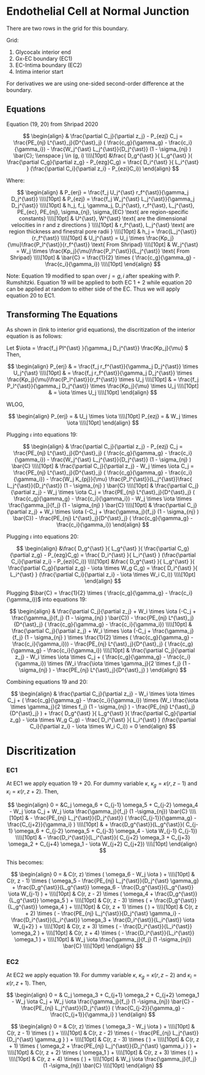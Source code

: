 # Endothelial Cell at Normal Junction

There are two rows in the grid for this boundary.

Grid:   
1. Glycocalx interior end  
2. Gx-EC boundary (EC1)  
3. EC-Intima boundary (EC2)  
4. Intima interior start  
 
For derivatives we are using one-sided second-order difference at the boundary.


## Equations

Equation (19, 20) from Shripad 2020

$$
\begin{align}
& \frac{\partial C_j}{\partial z_j} - P_{ezj} C_j = \frac{PE_{nj} L^{\ast}_j}{D^{\ast}_j} ( \frac{c_g}{\gamma_g} - \frac{c_i}{\gamma_i}) - \frac{W_j^{\ast} L_j^{\ast}}{D_j^{\ast}} (1 - \sigma_{nj} ) \bar{C}; \\enspace j \in (g, i)  \\\\[10pt]
&\frac{ D_g^{\ast} }{ L_g^{\ast} }( \frac{\partial C_g}{\partial z_g} - P_{ezg}C_g) = \frac{ D_i^{\ast} }{ L_i^{\ast} } (\frac{\partial C_i}{\partial z_i} -  P_{ezi}C_i))
\end{align}
$$  

Where:   

$$
\begin{align}
& P_{erj} = \frac{f_j U_j^{\ast} r_f^{\ast}}{\gamma_j D_j^{\ast}} \\\\[10pt]
& P_{ezj} = \frac{f_j W_j^{\ast} L_j^{\ast}}{\gamma_j D_j^{\ast}} \\\\[10pt]
& h_j, f_j, \gamma_j, D_j^{\ast}, r_f^{\ast}, L_j^{\ast}, PE_{ec}, PE_{nj}, \sigma_{nj}, \sigma_{EC} \text{ are region-specific constants} \\\\[10pt]
& U^{\ast}, W^{\ast} \text{ are the dimensional velocities in r and z directions } \\\\[10pt]
& r_f^{\ast}, L_j^{\ast} \text{ are region thickness and finestral pore radii } \\\\[10pt]
& h_j = \frac{L_j^{\ast}}{r_f^{\ast}} \\\\[10pt]
& U_j^{\ast} = U_j \times \frac{Kp_j}{\mu}\frac{P_l^{\ast}}{r_f^{\ast}} \text{ From Shripad} \\\\[10pt]
& W_j^{\ast} = W_j \times \frac{Kp_j}{\mu}\frac{P_l^{\ast}}{L_j^{\ast}} \text{ From Shripad} \\\\[10pt]
& \bar{C} = \frac{1}{2} \times ( \frac{c_g}{\gamma_g} - \frac{c_i}{\gamma_i}) \\\\[10pt]
\end{align}
$$  
  
Note: Equation 19 modified to span over $j=g,i$ after speaking with P. Rumshitzki. 
Equation 19 will be applied to both EC 1 + 2 while equation 20 can be applied at random to either side of the EC. Thus we will apply equation 20 to EC1. 

## Transforming The Equations

As shown in (link to interior grid equations), the discritization of the interior equation is as follows: 

Let $\iota = \frac{f_j Pl^{\ast} }{\gamma_j D_j^{\ast}} \frac{Kp_j}{\mu} $  
Then, 

$$
\begin{align}
P_{erj} & = \frac{f_j r_f^{\ast}}{\gamma_j D_j^{\ast}} \times U_j^{\ast} \\\\[10pt]
& = \frac{f_j r_f^{\ast}}{\gamma_j D_j^{\ast}} \times \frac{Kp_j}{\mu}\frac{P_l^{\ast}}{r_f^{\ast}} \times U_j \\\\[10pt]
& = \frac{f_j P_l^{\ast}}{\gamma_j D_j^{\ast}} \times \frac{Kp_j}{\mu} \times U_j \\\\[10pt]
& = \iota \times U_j \\\\[10pt]
\end{align}
$$

WLOG,  

$$
\begin{align}
P_{erj} = & U_j \times \iota   \\\\[10pt]
P_{ezj} = & W_j \times \iota   \\\\[10pt]
\end{align}
$$ 

Plugging $\iota$ into equations 19:  

$$
\begin{align}
& \frac{\partial C_j}{\partial z_j} - P_{ezj} C_j = \frac{PE_{nj} L^{\ast}_j}{D^{\ast}_j} ( \frac{c_g}{\gamma_g} - \frac{c_i}{\gamma_i}) - \frac{W_j^{\ast} L_j^{\ast}}{D_j^{\ast}} (1 - \sigma_{nj} ) \bar{C} \\\\[10pt]
& \frac{\partial C_j}{\partial z_j} - W_j \times \iota C_j = \frac{PE_{nj} L^{\ast}_j}{D^{\ast}_j} ( \frac{c_g}{\gamma_g} - \frac{c_i}{\gamma_i}) - \frac{W_j K_{pj}}{\mu} \frac{P_l^{\ast}}{L_j^{\ast}}\frac{ L_j^{\ast}}{D_j^{\ast}} (1 - \sigma_{nj} ) \bar{C} \\\\[10pt]
& \frac{\partial C_j}{\partial z_j} - W_j \times \iota C_j = \frac{PE_{nj} L^{\ast}_j}{D^{\ast}_j} ( \frac{c_g}{\gamma_g} - \frac{c_i}{\gamma_i}) - W_j \times \iota \times \frac{\gamma_j}{f_j} (1 - \sigma_{nj} ) \bar{C} \\\\[10pt]
& \frac{\partial C_j}{\partial z_j} + W_i \times \iota (-C_j + \frac{\gamma_j}{f_j} (1 - \sigma_{nj} ) \bar{C}) - \frac{PE_{nj} L^{\ast}_j}{D^{\ast}_j} ( \frac{c_g}{\gamma_g} - \frac{c_i}{\gamma_i})
\end{align}
$$

Plugging $\iota$ into equations 20:    

$$
\begin{align}
&\frac{ D_g^{\ast} }{ L_g^{\ast} }( \frac{\partial C_g}{\partial z_g} - P_{ezg}C_g) = \frac{ D_i^{\ast} }{ L_i^{\ast} } (\frac{\partial C_i}{\partial z_i} -  P_{ezi}C_i)) \\\\[10pt]
&\frac{ D_g^{\ast} }{ L_g^{\ast} }( \frac{\partial C_g}{\partial z_g} - \iota \times W_g C_g) = \frac{ D_i^{\ast} }{ L_i^{\ast} } (\frac{\partial C_i}{\partial z_i} -  \iota \times W_i C_i)) \\\\[10pt]
\end{align}
$$

Plugging $\bar{C} = \frac{1}{2} \times ( \frac{c_g}{\gamma_g} - \frac{c_i}{\gamma_i})$ into equations 19:  

$$
\begin{align}
& \frac{\partial C_j}{\partial z_j} + W_i \times \iota (-C_j + \frac{\gamma_j}{f_j} (1 - \sigma_{nj} ) \bar{C}) - \frac{PE_{nj} L^{\ast}_j}{D^{\ast}_j} ( \frac{c_g}{\gamma_g} - \frac{c_i}{\gamma_i}) \\\\[10pt]
& \frac{\partial C_j}{\partial z_j} + W_i \times \iota (-C_j + \frac{\gamma_j}{f_j} (1 - \sigma_{nj} ) \times \frac{1}{2} \times ( \frac{c_g}{\gamma_g} - \frac{c_i}{\gamma_i})) - \frac{PE_{nj} L^{\ast}_j}{D^{\ast}_j} ( \frac{c_g}{\gamma_g} - \frac{c_i}{\gamma_i}) \\\\[10pt]
& \frac{\partial C_j}{\partial z_j} - W_i \times \iota \times C_j + ( \frac{c_g}{\gamma_g} - \frac{c_i}{\gamma_i}) \times (W_i \frac{\iota \times \gamma_j}{2 \times f_j} (1 - \sigma_{nj} ) -  \frac{PE_{nj} L^{\ast}_j}{D^{\ast}_j} )
\end{align}
$$

Combining equations 19 and 20:    

$$
\begin{align}
& \frac{\partial C_j}{\partial z_j} - W_i \times \iota \times C_j + ( \frac{c_g}{\gamma_g} - \frac{c_i}{\gamma_i}) \times (W_i \frac{\iota \times \gamma_j}{2 \times f_j} (1 - \sigma_{nj} ) -  \frac{PE_{nj} L^{\ast}_j}{D^{\ast}_j} ) + 
\frac{ D_g^{\ast} }{ L_g^{\ast} }( \frac{\partial C_g}{\partial z_g} - \iota \times W_g C_g) - \frac{ D_i^{\ast} }{ L_i^{\ast} } (\frac{\partial C_i}{\partial z_i} -  \iota \times W_i C_i)) = 0
\end{align}
$$

# Discritization

### EC1

At EC1 we apply equation 19 + 20. For dummy variable $\kappa$, $\kappa_g = \kappa(r, z-1)$ and $\kappa_i = \kappa(r, z+2)$. Then,  

$$
\begin{align}
0 = &C_j \omega_6 + C_{j-1} \omega_5 + C_{j-2} \omega_4 - W_j \iota C_j + W_j \iota \frac{\gamma_j}{f_j} (1 -\sigma_{nj}) \bar{C} \\\\[10pt]
& - \frac{PE_{nj} L_j^{\ast}}{D_j^{\ast}} ( \frac{C_{j-1}}{\gamma_g} - \frac{C_{j+2}}{\gamma_i} ) \\\\[10pt]
& + \frac{D_g^{\ast}}{L_g^{\ast}}( C_{j-1} \omega_6 + C_{j-2} \omega_5 + C_{j-3} \omega_4 - \iota W_{j-1} C_{j-1})  \\\\[10pt]
& - \frac{D_i^{\ast}}{L_i^{\ast}}( C_{j+2} \omega_3 + C_{j+3} \omega_2 + C_{j+4} \omega_1 - \iota W_{j+2} C_{j+2})  \\\\[10pt]
\end{align} 
$$  

This becomes:  

$$
\begin{align}
0 = & C(r, z) \times ( \omega_6 - W_j \iota ) +   \\\\[10pt]
& C(r, z - 1) \times ( \omega_5 - \frac{PE_{nj} L_j^{\ast}}{D_j^{\ast} \gamma_g} + \frac{D_g^{\ast}}{L_g^{\ast}} \omega_6 - \frac{D_g^{\ast}}{L_g^{\ast}} \iota W_{j-1} ) +   \\\\[10pt]
& C(r, z - 2) \times ( \omega_4  + \frac{D_g^{\ast}}{L_g^{\ast}} \omega_5 ) +   \\\\[10pt]
& C(r, z - 3) \times (  + \frac{D_g^{\ast}}{L_g^{\ast}} \omega_4 ) +   \\\\[10pt]
& C(r, z + 1) \times ( ) +   \\\\[10pt]
& C(r, z + 2) \times ( - \frac{PE_{nj} L_j^{\ast}}{D_j^{\ast} \gamma_i} - \frac{D_i^{\ast}}{L_i^{\ast}} \omega_3 + \frac{D_i^{\ast}}{L_i^{\ast}} \iota W_{j+2} ) +   \\\\[10pt]
& C(r, z + 3) \times ( - \frac{D_i^{\ast}}{L_i^{\ast}} \omega_2 ) +   \\\\[10pt]
& C(r, z + 4) \times ( - \frac{D_i^{\ast}}{L_i^{\ast}} \omega_1 ) +  \\\\[10pt]
& W_j \iota \frac{\gamma_j}{f_j} (1 -\sigma_{nj}) \bar{C}  \\\\[10pt]
\end{align} 
$$



### EC2

At EC2 we apply equation 19. For dummy variable $\kappa$,  $\kappa_g = \kappa(r, z-2)$ and $\kappa_i = \kappa(r, z+1)$. Then,  

$$
\begin{align}
0 = & C_j \omega_3 + C_{j+1} \omega_2 + C_{j+2} \omega_1 - W_j \iota C_j + W_j \iota \frac{\gamma_j}{f_j} (1 -\sigma_{nj}) \bar{C} - \frac{PE_{nj} L_j^{\ast}}{D_j^{\ast}} ( \frac{C_{j-2}}{\gamma_g} - \frac{C_{j+1}}{\gamma_i} )
\end{align} 
$$  

$$
\begin{align}
0 = & C(r, z) \times ( \omega_3 - W_j \iota ) + \\\\[10pt]
& C(r, z - 1) \times (  ) + \\\\[10pt]
& C(r, z - 2) \times ( - \frac{PE_{nj} L_j^{\ast}}{D_j^{\ast} \gamma_g }  ) + \\\\[10pt]
& C(r, z - 3) \times ( ) + \\\\[10pt]
& C(r, z + 1) \times ( \omega_2 + \frac{PE_{nj} L_j^{\ast}}{D_j^{\ast} \gamma_i } ) + \\\\[10pt]
& C(r, z + 2) \times ( \omega_1  ) + \\\\[10pt]
& C(r, z + 3) \times ( ) + \\\\[10pt]
& C(r, z + 4) \times (  ) + \\\\[10pt]
& W_j \iota \frac{\gamma_j}{f_j} (1 -\sigma_{nj}) \bar{C}  \\\\[10pt]
\end{align} 
$$
